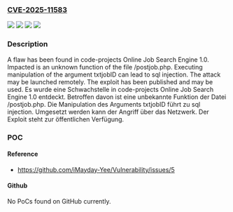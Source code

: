 ### [CVE-2025-11583](https://cve.mitre.org/cgi-bin/cvename.cgi?name=CVE-2025-11583)
![](https://img.shields.io/static/v1?label=Product&message=Online%20Job%20Search%20Engine&color=blue)
![](https://img.shields.io/static/v1?label=Version&message=1.0%20&color=brightgreen)
![](https://img.shields.io/static/v1?label=Vulnerability&message=Injection&color=brightgreen)
![](https://img.shields.io/static/v1?label=Vulnerability&message=SQL%20Injection&color=brightgreen)

### Description

A flaw has been found in code-projects Online Job Search Engine 1.0. Impacted is an unknown function of the file /postjob.php. Executing manipulation of the argument txtjobID can lead to sql injection. The attack may be launched remotely. The exploit has been published and may be used.
Es wurde eine Schwachstelle in code-projects Online Job Search Engine 1.0 entdeckt. Betroffen davon ist eine unbekannte Funktion der Datei /postjob.php. Die Manipulation des Arguments txtjobID führt zu sql injection. Umgesetzt werden kann der Angriff über das Netzwerk. Der Exploit steht zur öffentlichen Verfügung.

### POC

#### Reference
- https://github.com/iMayday-Yee/Vulnerability/issues/5

#### Github
No PoCs found on GitHub currently.

